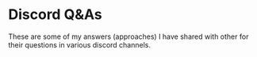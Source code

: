 # Discord Q&As
These are some of my answers (approaches) I have shared with other for their questions in various discord channels.
